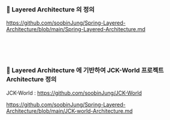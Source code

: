 
### 🚀 Layered Architecture 의 정의
https://github.com/soobinJung/Spring-Layered-Architecture/blob/main/Spring-Layered-Architecture.md

<br><br><br>

### 🚀 Layered Architecture 에 기반하여 JCK-World 프로젝트 Architecture 정의
JCK-World : https://github.com/soobinJung/JCK-World

https://github.com/soobinJung/Spring-Layered-Architecture/blob/main/JCK-world-Architecture.md
